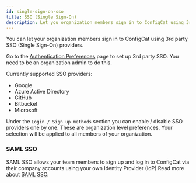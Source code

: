 ```yaml
---
id: single-sign-on-sso
title: SSO (Single Sign-On)
description: Let you organization members sign in to ConfigCat using 3rd party SSO (Single Sign-On) providers.
---
```


You can let your organization members sign in to ConfigCat using 3rd party SSO (Single Sign-On) providers.

Go to the [Authentication Preferences](https://app.configcat.com/organization/authentication/) page to set up 3rd party SSO. You need to be an
organization admin to do this.

Currently supported SSO providers:

- Google
- Azure Active Directory
- GitHub
- Bitbucket
- Microsoft

Under the `Login / Sign up methods` section you can enable / disable SSO providers one by one. These are organization level preferences. Your selection
will be applied to all members of your organization.

### SAML SSO

SAML SSO allows your team members to sign up and log in to ConfigCat via their company accounts using your own Identity Provider (IdP)
Read more about [SAML SSO](/advanced/team-management/saml/saml-overview/).
